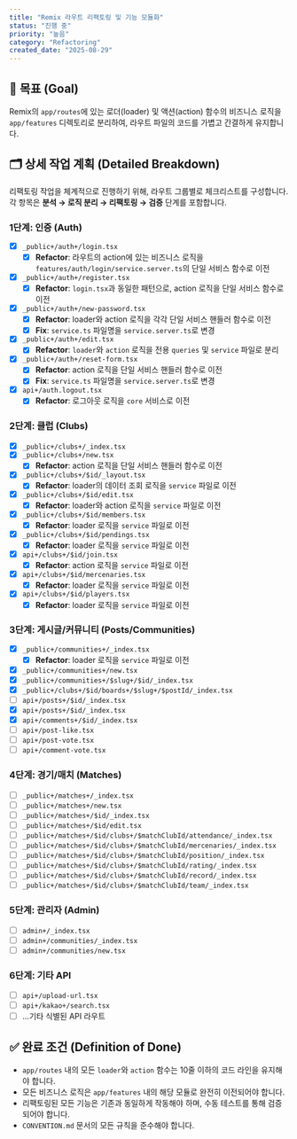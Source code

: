 ```yaml
---
title: "Remix 라우트 리팩토링 및 기능 모듈화"
status: "진행 중"
priority: "높음"
category: "Refactoring"
created_date: "2025-08-29"
---
```


## 🎯 목표 (Goal)

Remix의 `app/routes`에 있는 로더(loader) 및 액션(action) 함수의 비즈니스 로직을 `app/features` 디렉토리로 분리하여, 라우트 파일의 코드를 가볍고 간결하게 유지합니다.

## 🗂️ 상세 작업 계획 (Detailed Breakdown)

리팩토링 작업을 체계적으로 진행하기 위해, 라우트 그룹별로 체크리스트를 구성합니다. 각 항목은 **분석 → 로직 분리 → 리팩토링 → 검증** 단계를 포함합니다.

### 1단계: 인증 (Auth)
- [x] `_public+/auth+/login.tsx`
  - [x] **Refactor**: 라우트의 action에 있는 비즈니스 로직을 `features/auth/login/service.server.ts`의 단일 서비스 함수로 이전
- [x] `_public+/auth+/register.tsx`
  - [x] **Refactor**: `login.tsx`과 동일한 패턴으로, action 로직을 단일 서비스 함수로 이전
- [x] `_public+/auth+/new-password.tsx`
  - [x] **Refactor**: loader와 action 로직을 각각 단일 서비스 핸들러 함수로 이전
  - [x] **Fix**: `service.ts` 파일명을 `service.server.ts`로 변경
- [x] `_public+/auth+/edit.tsx`
  - [x] **Refactor**: `loader`와 `action` 로직을 전용 `queries` 및 `service` 파일로 분리
- [x] `_public+/auth+/reset-form.tsx`
  - [x] **Refactor**: action 로직을 단일 서비스 핸들러 함수로 이전
  - [x] **Fix**: `service.ts` 파일명을 `service.server.ts`로 변경
- [x] `api+/auth.logout.tsx`
  - [x] **Refactor**: 로그아웃 로직을 `core` 서비스로 이전

### 2단계: 클럽 (Clubs)
- [x] `_public+/clubs+/_index.tsx`
- [x] `_public+/clubs+/new.tsx`
  - [x] **Refactor**: action 로직을 단일 서비스 핸들러 함수로 이전
- [x] `_public+/clubs+/$id/_layout.tsx`
  - [x] **Refactor**: loader의 데이터 조회 로직을 `service` 파일로 이전
- [x] `_public+/clubs+/$id/edit.tsx`
  - [x] **Refactor**: loader와 action 로직을 `service` 파일로 이전
- [x] `_public+/clubs+/$id/members.tsx`
  - [x] **Refactor**: loader 로직을 `service` 파일로 이전
- [x] `_public+/clubs+/$id/pendings.tsx`
  - [x] **Refactor**: loader 로직을 `service` 파일로 이전
- [x] `api+/clubs+/$id/join.tsx`
  - [x] **Refactor**: action 로직을 `service` 파일로 이전
- [x] `api+/clubs+/$id/mercenaries.tsx`
  - [x] **Refactor**: loader 로직을 `service` 파일로 이전
- [x] `api+/clubs+/$id/players.tsx`
  - [x] **Refactor**: loader 로직을 `service` 파일로 이전

### 3단계: 게시글/커뮤니티 (Posts/Communities)
- [x] `_public+/communities+/_index.tsx`
  - [x] **Refactor**: loader 로직을 `service` 파일로 이전
- [x] `_public+/communities+/new.tsx`
- [x] `_public+/communities+/$slug+/$id/_index.tsx`
- [x] `_public+/clubs+/$id/boards+/$slug+/$postId/_index.tsx`
- [ ] `api+/posts+/$id/_index.tsx`
- [x] `api+/posts+/$id/_index.tsx`
- [x] `api+/comments+/$id/_index.tsx`
- [ ] `api+/post-like.tsx`
- [ ] `api+/post-vote.tsx`
- [ ] `api+/comment-vote.tsx`

### 4단계: 경기/매치 (Matches)
- [ ] `_public+/matches+/_index.tsx`
- [ ] `_public+/matches+/new.tsx`
- [ ] `_public+/matches+/$id/_index.tsx`
- [ ] `_public+/matches+/$id/edit.tsx`
- [ ] `_public+/matches+/$id/clubs+/$matchClubId/attendance/_index.tsx`
- [ ] `_public+/matches+/$id/clubs+/$matchClubId/mercenaries/_index.tsx`
- [ ] `_public+/matches+/$id/clubs+/$matchClubId/position/_index.tsx`
- [ ] `_public+/matches+/$id/clubs+/$matchClubId/rating/_index.tsx`
- [ ] `_public+/matches+/$id/clubs+/$matchClubId/record/_index.tsx`
- [ ] `_public+/matches+/$id/clubs+/$matchClubId/team/_index.tsx`

### 5단계: 관리자 (Admin)
- [ ] `admin+/_index.tsx`
- [ ] `admin+/communities/_index.tsx`
- [ ] `admin+/communities/new.tsx`

### 6단계: 기타 API
- [ ] `api+/upload-url.tsx`
- [ ] `api+/kakao+/search.tsx`
- [ ] ...기타 식별된 API 라우트

## ✅ 완료 조건 (Definition of Done)

- `app/routes` 내의 모든 `loader`와 `action` 함수는 10줄 이하의 코드 라인을 유지해야 합니다.
- 모든 비즈니스 로직은 `app/features` 내의 해당 모듈로 완전히 이전되어야 합니다.
- 리팩토링된 모든 기능은 기존과 동일하게 작동해야 하며, 수동 테스트를 통해 검증되어야 합니다.
- `CONVENTION.md` 문서의 모든 규칙을 준수해야 합니다.
